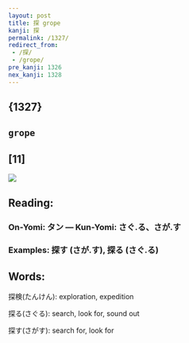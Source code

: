 ```yaml
---
layout: post
title: 探 grope
kanji: 探
permalink: /1327/
redirect_from:
 - /探/
 - /grope/
pre_kanji: 1326
nex_kanji: 1328
---
```


## {1327}

## `grope`

## [11]

<div class="stroke"><img src="E68EA2.png" /></div>

## Reading:

### On-Yomi: タン &mdash; Kun-Yomi: さぐ.る、さが.す

### Examples: 探す (さが.す), 探る (さぐ.る)

## Words:

探検(たんけん): exploration, expedition

探る(さぐる): search, look for, sound out

探す(さがす): search for, look for
